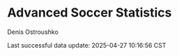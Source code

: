 # Advanced Soccer Statistics
Denis Ostroushko

<!-- gfm -->

Last successful data update: 2025-04-27 10:16:56 CST

